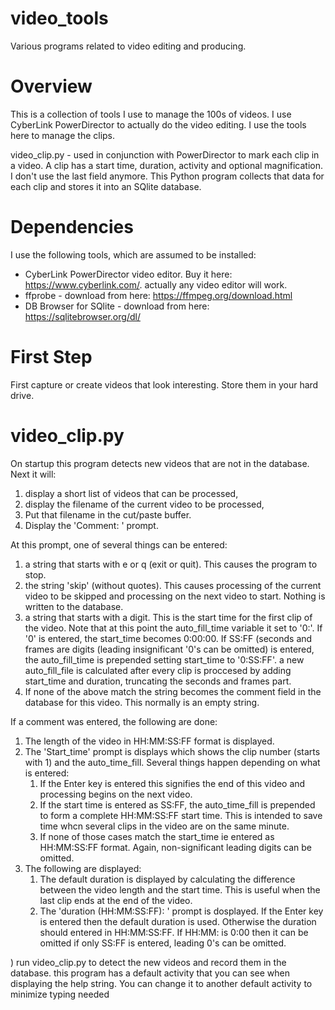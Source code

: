 # video_tools
Various programs related to video editing and producing.

# Overview

This is a collection of tools I use to manage the 100s of videos. I
use CyberLink PowerDirector to actually do the video editing. I use
the tools here to manage the clips.

video_clip.py - used in conjunction with PowerDirector to mark each
clip in a video. A clip has a start time, duration, activity and
optional magnification. I don't use the last field anymore. This
Python program collects that data for each clip and stores it into an
SQlite database.

# Dependencies

I use the following tools, which are assumed to be installed:

 - CyberLink PowerDirector video editor. Buy it here:
     https://www.cyberlink.com/. actually any video editor will work. 
 - ffprobe - download from here: https://ffmpeg.org/download.html
 - DB Browser for SQlite - download from here: https://sqlitebrowser.org/dl/


# First Step

First capture or create videos that look interesting. Store them in
your hard drive.

# video_clip.py

On startup this program detects new videos that are not in the
database. Next it will:
  1. display a short list of videos that can be processed,
  2. display the filename of the current video to be processed,
  3. Put that filename in the cut/paste buffer.
  4. Display the 'Comment: ' prompt.
  
At this prompt, one of several things can be entered:
  1. a string that starts with e or q (exit or quit). This causes the
     program to stop.
  2. the string 'skip' (without quotes). This causes processing of
     the current video to be skipped and processing on the next video
     to start. Nothing is written to the database. 
  3. a string that starts with a digit. This is the start time for the
     first clip of the video. Note that at this point the
     auto_fill_time variable it set to '0:'. If '0' is entered, the
     start_time becomes 0:00:00. If SS:FF (seconds and frames are
     digits (leading insignificant '0's can be omitted) is
     entered, the auto_fill_time is prepended setting start_time to
     '0:SS:FF'. a new auto_fill_file is calculated after every clip is
     proccesed by adding start_time and duration, truncating the seconds
     and frames part.
  4. If none of the above match the string becomes the comment field
     in the database for this video. This normally is an empty
     string.

If a comment was entered, the following are done:
  1. The length of the video in HH:MM:SS:FF format is displayed.
  2. The 'Start_time' prompt is displays which shows the clip number
     (starts with 1) and the auto_time_fill. Several things happen
     depending on what is entered:
       1. If the Enter key is entered this signifies the end of
		  this video and processing begins on the next video.
	   2. If the start time is entered as SS:FF, the auto_time_fill is
          prepended to form a complete HH:MM:SS:FF start time. This is
          intended to save time whcn several clips in the video are on
          the same minute.
	   3. If none of those cases match the start_time ie entered as
          HH:MM:SS:FF format. Again, non-significant leading digits
          can be omitted.
  3. The following are displayed:
	 1. The default duration is displayed by calculating the
        difference between the video length and the start time. This
        is useful when the last clip ends at the end of the video. 
     2. The 'duration (HH:MM:SS:FF): ' prompt is dosplayed. If the
        Enter key is
        entered then the default duration is used. Otherwise the duration
        should entered in HH:MM:SS:FF. If HH:MM: is 0:00 then it can
        be omitted if only SS:FF is entered, leading 0's can be
        omitted.

) run video_clip.py to detect the new videos and record them in the
    database. this program has a default activity that you can see
    when displaying the help string. You can change it to another
    default activity to minimize typing needed
